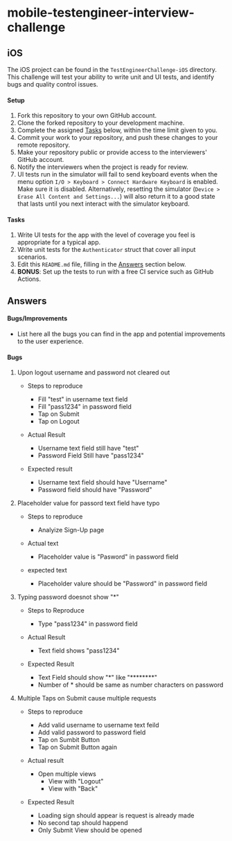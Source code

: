 # mobile-testengineer-interview-challenge

## iOS
The iOS project can be found in the `TestEngineerChallenge-iOS` directory. This challenge will test your ability to write unit and UI tests, and identify bugs and quality control issues.

#### Setup
1. Fork this repository to your own GitHub account.
1. Clone the forked repository to your development machine.
1. Complete the assigned [Tasks](#tasks) below, within the time limit given to you.
1. Commit your work to your repository, and push these changes to your remote repository.
1. Make your repository public or provide access to the interviewers' GitHub account.
1. Notify the interviewers when the project is ready for review.
1. UI tests run in the simulator will fail to send keyboard events when the menu option `I/O > Keyboard > Connect Hardware Keyboard` is enabled. Make sure it is disabled. Alternatively, resetting the simulator (`Device > Erase All Content and Settings...`) will also return it to a good state that lasts until you next interact with the simulator keyboard.

#### Tasks
1. Write UI tests for the app with the level of coverage you feel is appropriate for a typical app.
1. Write unit tests for the `Authenticator` struct that cover all input scenarios.
1. Edit this `README.md` file, filling in the [Answers](#answers) section below.
1. **BONUS**: Set up the tests to run with a free CI service such as GitHub Actions.

## Answers
#### Bugs/Improvements
- List here all the bugs you can find in the app and potential improvements to the user experience.

#### Bugs
1. Upon logout username and password not cleared out
    - Steps to reproduce
        - Fill "test" in username text field
        - Fill "pass1234" in password field
        - Tap on Submit
        - Tap on Logout

    - Actual Result 
        - Username text field still have "test"
        - Password Field Still have "pass1234"

    - Expected result
        - Username text field should have "Username"
        - Password field should have "Password" 

1. Placeholder value for passord text field have typo
    - Steps to reproduce
        - Analyize Sign-Up page
    
    - Actual text
        - Placeholder value is "Pasword" in password field

    - expected text
        - Placeholder valure should be "Password" in password field

1. Typing password doesnot show "*"
    - Steps to Reproduce
        - Type "pass1234" in password field

    - Actual Result
        - Text field shows "pass1234"

    - Expected Result
        - Text Field should show "*" like "********"
        - Number of * should be same as number characters on password

1. Multiple Taps on Submit cause multiple requests
    - Steps to reproduce
        - Add valid username to username text feild
        - Add valid password to password field
        - Tap on Sumbit Button
        - Tap on Submit Button again 

    - Actual result 
        - Open multiple views
            - View with "Logout"
            - View with "Back"

    - Expected Result
        - Loading sign should appear is request is already made
        - No second tap should happend 
        - Only Submit View should be opened
